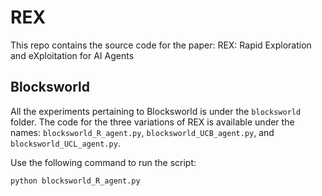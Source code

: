 # REX

This repo contains the source code for the paper: REX: Rapid Exploration and eXploitation for AI Agents

## Blocksworld

All the experiments pertaining to Blocksworld is under the `blocksworld` folder. The code for the three variations of REX is available under the names: `blocksworld_R_agent.py`, `blocksworld_UCB_agent.py`, and `blocksworld_UCL_agent.py`.

Use the following command to run the script:
```sh
python blocksworld_R_agent.py 
```
